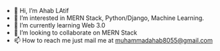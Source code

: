 - 👋 Hi, I’m Ahab LAtif
- 👀 I’m interested in MERN Stack, Python/Django, Machine Learning.
- 🌱 I’m currently learning Web 3.0
- 💞️ I’m looking to collaborate on MERN Stack
- 📫 How to reach me just mail me at muhammadahab8055@gmail.com

<!---
ahab8055/ahab8055 is a ✨ special ✨ repository because its `README.md` (this file) appears on your GitHub profile.
You can click the Preview link to take a look at your changes.
--->
